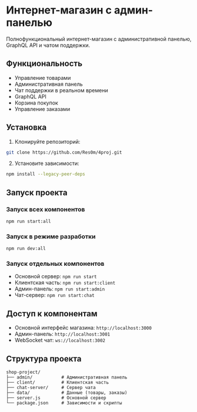 # Интернет-магазин с админ-панелью

Полнофункциональный интернет-магазин с административной панелью, GraphQL API и чатом поддержки.

## Функциональность

- Управление товарами
- Административная панель
- Чат поддержки в реальном времени
- GraphQL API
- Корзина покупок
- Управление заказами

## Установка

1. Клонируйте репозиторий:
```bash
git clone https://github.com/Res0m/4proj.git
```

2. Установите зависимости:
```bash
npm install --legacy-peer-deps
```

## Запуск проекта

### Запуск всех компонентов
```bash
npm run start:all
```

### Запуск в режиме разработки
```bash
npm run dev:all
```

### Запуск отдельных компонентов

- Основной сервер: `npm run start`
- Клиентская часть: `npm run start:client`
- Админ-панель: `npm run start:admin`
- Чат-сервер: `npm run start:chat`

## Доступ к компонентам

- Основной интерфейс магазина: `http://localhost:3000`
- Админ-панель: `http://localhost:3001`
- WebSocket чат: `ws://localhost:3002`

## Структура проекта

```
shop-project/
├── admin/           # Административная панель
├── client/          # Клиентская часть
├── chat-server/     # Сервер чата
├── data/            # Данные (товары, заказы)
├── server.js        # Основной сервер
└── package.json     # Зависимости и скрипты
```



